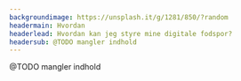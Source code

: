 ```yaml
---
backgroundimage: https://unsplash.it/g/1281/850/?random
headermain: Hvordan
headerlead: Hvordan kan jeg styre mine digitale fodspor?
headersub: @TODO mangler indhold
---
```

@TODO mangler indhold
